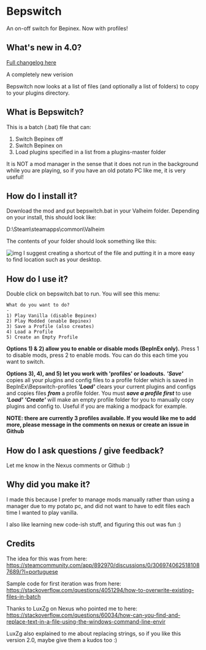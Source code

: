 # Bepswitch

An on-off switch for Bepinex. Now with profiles!

## What's new in 4.0?

[Full changelog here]()

A completely new verision

Bepswitch now looks at a list of files (and optionally a list of folders) to copy to your plugins directory.


## What is Bepswitch?

This is a batch (.bat) file that can:

1. Switch Bepinex off
2. Switch Bepinex on
3. Load plugins specified in a list from a plugins-master folder

It is NOT a mod manager in the sense that it does not run in the background while you are playing, so if you have an old potato PC like me, it is very useful!

## How do I install it?

Download the mod and put bepswitch.bat in your Valheim folder.
Depending on your install, this should look like:

D:\Steam\steamapps\common\Valheim

The contents of your folder should look something like this:

![img](https://i.ibb.co/r6CkjN5/valheim-folder.jpg)
I suggest creating a shortcut of the file and putting it in a more easy to find location such as your desktop.


## How do I use it?

Double click on bepswitch.bat to run. You will see this menu:

```
What do you want to do?
-
1) Play Vanilla (disable Bepinex)
2) Play Modded (enable Bepinex)
3) Save a Profile (also creates)
4) Load a Profile
5) Create an Empty Profile
```

**Options 1) & 2) allow you to enable or disable mods (BepInEx only).**
Press 1 to disable mods, press 2 to enable mods. You can do this each time you want to switch.

**Options 3), 4), and 5) let you work with 'profiles' or loadouts.**
***'Save'*** copies all your plugins and config files to a profile folder which is saved in BepInEx\Bepswitch-profiles
***'Load'*** clears your current plugins and configs and copies files ***from*** a profile folder. You must ***save a profile first*** to use ***'Load'***
***'Create'*** will make an empty profile folder for you to manually copy plugins and config to. Useful if you are making a modpack for example.

**NOTE: there are currently 3 profiles available. If you would like me to add more, please message in the comments on nexus or create an issue in Github**

## How do I ask questions / give feedback?
Let me know in the Nexus comments or Github :)

## Why did you make it?
I made this because I prefer to manage mods manually rather than using a manager due to my potato pc, and did not want to have to edit files each time I wanted to play vanilla.

I also like learning new code-ish stuff, and figuring this out was fun :)

## Credits
The idea for this was from here:
https://steamcommunity.com/app/892970/discussions/0/3069740625181087689/?l=portuguese

Sample code for first iteration was from here:
https://stackoverflow.com/questions/4051294/how-to-overwrite-existing-files-in-batch

Thanks to LuxZg on Nexus who pointed me to here: https://stackoverflow.com/questions/60034/how-can-you-find-and-replace-text-in-a-file-using-the-windows-command-line-envir

LuxZg also explained to me about replacing strings, so if you like this version 2.0, maybe give them a kudos too :)
